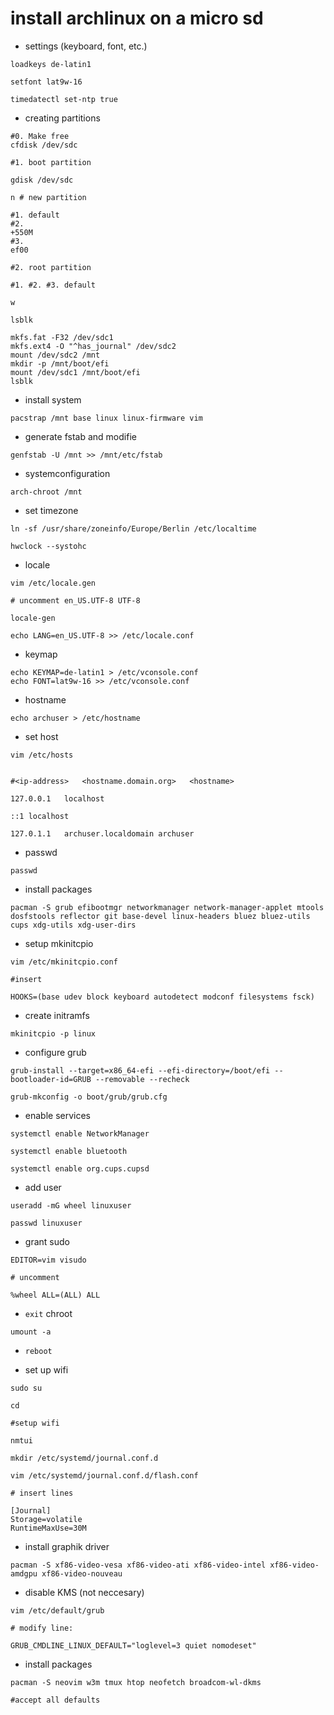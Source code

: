 # install archlinux on a micro sd

- settings (keyboard, font, etc.) 

```
loadkeys de-latin1

setfont lat9w-16

timedatectl set-ntp true
```

- creating partitions

```
#0. Make free
cfdisk /dev/sdc

#1. boot partition

gdisk /dev/sdc

n # new partition

#1. default 
#2. 
+550M
#3.
ef00

#2. root partition

#1. #2. #3. default

w

lsblk
```



```
mkfs.fat -F32 /dev/sdc1
mkfs.ext4 -O "^has_journal" /dev/sdc2
mount /dev/sdc2 /mnt
mkdir -p /mnt/boot/efi
mount /dev/sdc1 /mnt/boot/efi
lsblk
```





- install system

```
pacstrap /mnt base linux linux-firmware vim
```

- generate fstab and modifie

```
genfstab -U /mnt >> /mnt/etc/fstab
```




- systemconfiguration

```
arch-chroot /mnt
```

- set timezone

```
ln -sf /usr/share/zoneinfo/Europe/Berlin /etc/localtime

hwclock --systohc
```

- locale

```
vim /etc/locale.gen

# uncomment en_US.UTF-8 UTF-8

locale-gen

echo LANG=en_US.UTF-8 >> /etc/locale.conf
```



- keymap

```
echo KEYMAP=de-latin1 > /etc/vconsole.conf
echo FONT=lat9w-16 >> /etc/vconsole.conf
```


- hostname

```
echo archuser > /etc/hostname
```


- set host

```
vim /etc/hosts


#<ip-address>	<hostname.domain.org>	<hostname>

127.0.0.1	localhost

::1 localhost

127.0.1.1	archuser.localdomain archuser
```


- passwd

```
passwd
```


- install packages

```
pacman -S grub efibootmgr networkmanager network-manager-applet mtools dosfstools reflector git base-devel linux-headers bluez bluez-utils cups xdg-utils xdg-user-dirs
```



- setup mkinitcpio

```
vim /etc/mkinitcpio.conf

#insert 

HOOKS=(base udev block keyboard autodetect modconf filesystems fsck)
```

- create initramfs

```
mkinitcpio -p linux
```

- configure grub

```
grub-install --target=x86_64-efi --efi-directory=/boot/efi --bootloader-id=GRUB --removable --recheck

grub-mkconfig -o boot/grub/grub.cfg
```

- enable services

```
systemctl enable NetworkManager

systemctl enable bluetooth

systemctl enable org.cups.cupsd
```

- add user

```
useradd -mG wheel linuxuser

passwd linuxuser
```



- grant sudo

```
EDITOR=vim visudo

# uncomment

%wheel ALL=(ALL) ALL
```


- `exit` chroot

```
umount -a
```

- `reboot`



- set up wifi

```
sudo su

cd

#setup wifi

nmtui
```


```
mkdir /etc/systemd/journal.conf.d

vim /etc/systemd/journal.conf.d/flash.conf

# insert lines

[Journal]
Storage=volatile
RuntimeMaxUse=30M
```

- install graphik driver

```
pacman -S xf86-video-vesa xf86-video-ati xf86-video-intel xf86-video-amdgpu xf86-video-nouveau
```




- disable KMS (not neccesary)

```
vim /etc/default/grub

# modify line: 

GRUB_CMDLINE_LINUX_DEFAULT="loglevel=3 quiet nomodeset"
```


- install packages

```
pacman -S neovim w3m tmux htop neofetch broadcom-wl-dkms

#accept all defaults
```



 

